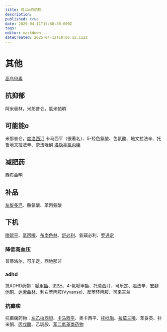 ```yaml
---
title: 可以o的药物
description: 
published: true
date: 2025-04-11T15:58:39.009Z
tags: 
editor: markdown
dateCreated: 2025-04-12T10:05:12.112Z
---
```


# 其他

[高乌甲素](/drugs/高乌甲素)



## 抗抑郁
阿米替林，米那普仑，氯米帕明





## 可能能o
米那普仑，[度洛西汀](/drugs/度洛西汀）)
卡马西平（很著名）、5-羟色氨酸、色氨酸、地文拉法辛、托鲁地文拉法辛、奈法唑酮
[溴隐亭](/drugs/溴隐亭)[氯丙嗪](/drugs/氯丙嗪)





## 减肥药
西布曲明




## 补品
[左旋多巴](/drugs/多巴丝肼.md)、酪氨酸、苯丙氨酸




## 下机
[喹硫平](/drugs/喹硫平)、[氯丙嗪](/drugs/氯丙嗪)、[布南色林](/drugs/布南色林)、[舒必利](/drugs/舒必利)、氨磺必利、[罗通定](/drugs/罗通定)


### 降低高血压
普萘洛尔，可乐定，西地那非

### adhd
抗ADHD药物：[哌甲酯](/drugs/哌甲酯)、[IPPH](/drugs/IPPH.md)、4-氟哌甲酯、托莫西汀、可乐定、胍法辛、[安非他酮](/drugs//安非他酮.md)、[达索曲林](/drugs/达索曲林.md)、利右苯丙胺(Vyvanse)、反苯环丙胺、司来吉兰

### 抗癫痫
抗癫痫药物：[左乙拉西坦](/drugs/左乙拉西坦.md)、[卡马西平](/drugs/卡马西平.md)、奥卡西平、[托吡酯](/drugs/托吡酯.md)、[拉莫三嗪](/drugs/拉莫三嗪)、苯妥英、扑米酮、[丙戊酸](/drugs/丙戊酸.md)、乙琥胺、[苯二氮䓬类药物](/drugs_meta/苯二氮䓬类药物.md)
